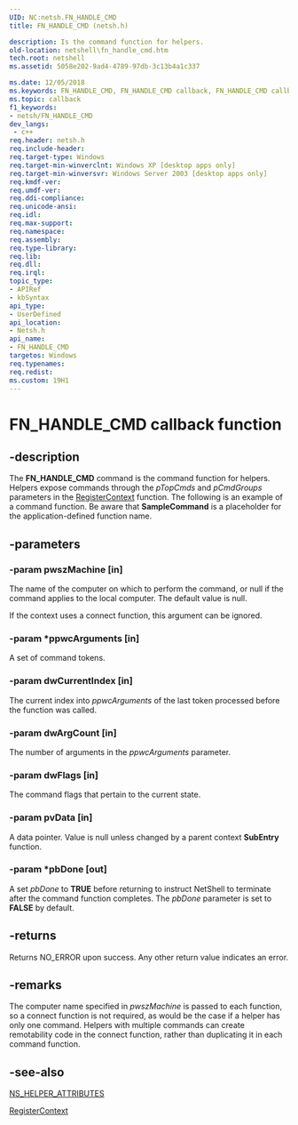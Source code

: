 ```yaml
---
UID: NC:netsh.FN_HANDLE_CMD
title: FN_HANDLE_CMD (netsh.h)

description: Is the command function for helpers.
old-location: netshell\fn_handle_cmd.htm
tech.root: netshell
ms.assetid: 5058e202-9ad4-4789-97db-3c13b4a1c337

ms.date: 12/05/2018
ms.keywords: FN_HANDLE_CMD, FN_HANDLE_CMD callback, FN_HANDLE_CMD callback function [NetShell], SampleCommand, _netsh_fn_handle_cmd, netsh/FN_HANDLE_CMD, netshell.fn_handle_cmd
ms.topic: callback
f1_keywords:
- netsh/FN_HANDLE_CMD
dev_langs:
 - c++
req.header: netsh.h
req.include-header: 
req.target-type: Windows
req.target-min-winverclnt: Windows XP [desktop apps only]
req.target-min-winversvr: Windows Server 2003 [desktop apps only]
req.kmdf-ver: 
req.umdf-ver: 
req.ddi-compliance: 
req.unicode-ansi: 
req.idl: 
req.max-support: 
req.namespace: 
req.assembly: 
req.type-library: 
req.lib: 
req.dll: 
req.irql: 
topic_type:
- APIRef
- kbSyntax
api_type:
- UserDefined
api_location:
- Netsh.h
api_name:
- FN_HANDLE_CMD
targetos: Windows
req.typenames: 
req.redist: 
ms.custom: 19H1
---
```


# FN_HANDLE_CMD callback function


## -description


The 
<b>FN_HANDLE_CMD</b> command is the command function for helpers. Helpers expose commands through the <i>pTopCmds</i> and <i>pCmdGroups</i> parameters in the 
<a href="https://docs.microsoft.com/previous-versions/windows/desktop/api/netsh/nf-netsh-registercontext">RegisterContext</a> function. The following is an example of a command function. Be aware  that <b>SampleCommand</b> is a placeholder for the application-defined function name.


## -parameters




### -param pwszMachine [in]

The name of the computer on which to perform the command, or null if the command applies to the local computer. The default value is null. 




If the context uses a connect function, this argument can be ignored.


### -param *ppwcArguments [in]

A set of command tokens.


### -param dwCurrentIndex [in]

The current index into <i>ppwcArguments</i> of the last token processed before the function was called.


### -param dwArgCount [in]

The number of arguments in the <i>ppwcArguments</i> parameter.


### -param dwFlags [in]

The command flags that pertain to the current state.


### -param pvData [in]

A data pointer. Value is null unless changed by a parent context <b>SubEntry</b> function.


### -param *pbDone [out]

A set <i>pbDone</i> to <b>TRUE</b> before returning to instruct NetShell to terminate after the command function completes. The <i>pbDone</i> parameter is set to <b>FALSE</b> by default.


## -returns



Returns NO_ERROR upon success. Any other return value indicates an error.




## -remarks



The computer name specified in <i>pwszMachine</i> is passed to each function, so a connect function is not required, as would be the case if a helper has only one command. Helpers with multiple commands can create remotability code in the connect function, rather than duplicating it in each command function.




## -see-also




<a href="https://docs.microsoft.com/windows/desktop/api/netsh/ns-netsh-ns_helper_attributes">NS_HELPER_ATTRIBUTES</a>



<a href="https://docs.microsoft.com/previous-versions/windows/desktop/api/netsh/nf-netsh-registercontext">RegisterContext</a>
 

 

